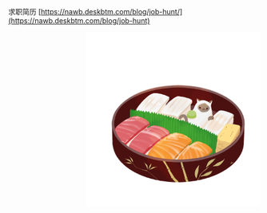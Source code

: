 求职简历 [https://nawb.deskbtm.com/blog/job-hunt/](https://nawb.deskbtm.com/blog/job-hunt)


<img align="right" width="350px" src="86959124_p0.png"/>
